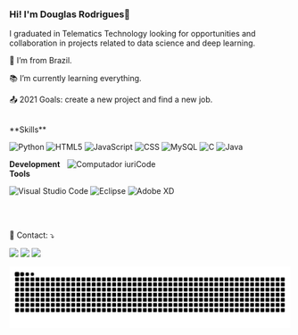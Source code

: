 
### Hi! I'm Douglas Rodrigues👋
I graduated in Telematics Technology looking for opportunities and collaboration in projects related to data science and deep learning.

:house_with_garden: I’m from Brazil.

:books: I’m currently learning everything.

:outbox_tray: 2021 Goals: create a new project and find a new job.

<br>
**Skills**

  ![Python](https://img.shields.io/badge/-Python-333333?style=flat&logo=Python&logoColor=007396)
  ![HTML5](https://img.shields.io/badge/-HTML5-333333?style=flat&logo=HTML5)
  ![JavaScript](https://img.shields.io/badge/-JavaScript-333333?style=flat&logo=javascript)
  ![CSS](https://img.shields.io/badge/-CSS-333333?style=flat&logo=CSS3&logoColor=1572B6)
  ![MySQL](https://img.shields.io/badge/-MySQL-333333?style=flat&logo=mysql)
  ![C](https://img.shields.io/badge/-C-333333?style=flat&logo=C&logoColor=007396)
  ![Java](https://img.shields.io/badge/-Java-333333?style=flat&logo=Java&logoColor=007396)
  
<img src="https://raw.githubusercontent.com/MicaelliMedeiros/micaellimedeiros/master/image/computer-illustration.png" min-width="400px" max-width="400px" width="400px" align="right" alt="Computador iuriCode">
  
**Development Tools**

  ![Visual Studio Code](https://img.shields.io/badge/-Visual%20Studio%20Code-333333?style=flat&logo=visual-studio-code&logoColor=007ACC)
  ![Eclipse](https://img.shields.io/badge/-Eclipse-333333?style=flat&logo=eclipse-ide&logoColor=2C2255)
  ![Adobe XD](https://img.shields.io/badge/-Adobe%20XD-333333?style=flat&logo=adobe-xd&logoColor=007ACC)
  
<br>
<br>

<p align="left">
  💌 Contact: ⤵️
</p>

<div>
<a href="https://instagram.com/douglas.rs97" target="_blank"><img src="https://img.shields.io/badge/-Instagram-%23E4405F?style=for-the-badge&logo=instagram&logoColor=white" target="_blank"></a> <a href="https://www.linkedin.com/in/douglas-rodrigues-1043/" target="_blank"><img src="https://img.shields.io/badge/-LinkedIn-%230077B5?style=for-the-badge&logo=linkedin&logoColor=white" target="_blank"></a> <a href = "doug104397@gmail.com"><img src="https://img.shields.io/badge/Gmail-D14836?style=for-the-badge&logo=gmail&logoColor=white" target="_blank"></a>
</div>



![Snake animation](https://github.com/doug1043/doug1043/blob/output/github-contribution-grid-snake.svg)

